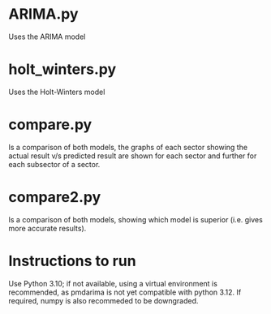 # ARIMA.py
Uses the ARIMA model

# holt_winters.py
Uses the Holt-Winters model

# compare.py
Is a comparison of both models, the graphs of each sector showing the actual result v/s predicted result are shown for each sector and further for each subsector of a sector.

# compare2.py
Is a comparison of both models, showing which model is superior (i.e. gives more accurate results).

# Instructions to run
Use Python 3.10; if not available, using a virtual environment is recommended, as pmdarima is not yet compatible with python 3.12. If required, numpy is also recommeded to be downgraded.
